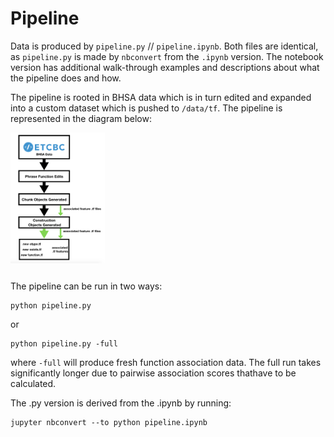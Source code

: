 # Pipeline

Data is produced by `pipeline.py` // `pipeline.ipynb`. Both files are identical, as `pipeline.py` is made by `nbconvert` from the `.ipynb` version. The notebook version has additional walk-through examples and descriptions about what the pipeline does and how.

The pipeline is rooted in BHSA data which is in turn edited and expanded into a custom dataset which is pushed to `/data/tf`. The pipeline is represented in the diagram below:

<table>
<img src="../../docs/images/pipeline_diagram.png" width="30%" height="30%" align="middle">
</table>

The pipeline can be run in two ways:

```
python pipeline.py
```

or

```
python pipeline.py -full
```

where `-full` will produce fresh function association data. The full run takes significantly longer due to pairwise association scores thathave to be calculated.

The .py version is derived from the .ipynb by running:

```
jupyter nbconvert --to python pipeline.ipynb
```
